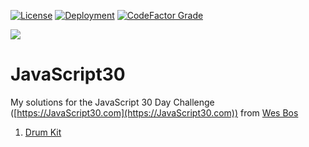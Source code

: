 [![License](https://img.shields.io/github/license/S0lRaK/javascript-30-challenge?color=807F7F&style=for-the-badge)](https://github.com/S0lRaK/javascript-30-challenge/blob/main/LICENSE)
[![Deployment](https://img.shields.io/github/deployments/S0lRaK/javascript-30-challenge/github-pages?label=deployment&style=for-the-badge)](https://github.com/S0lRaK/javascript-30-challenge/deployments/activity_log?environment=github-pages)
[![CodeFactor Grade](https://img.shields.io/codefactor/grade/github/S0lRaK/javascript-30-challenge/main?style=for-the-badge)](https://www.codefactor.io/repository/github/s0lrak/javascript-30-challenge)

![](https://javascript30.com/images/JS3-social-share.png)

# JavaScript30

My solutions for the JavaScript 30 Day Challenge ([https://JavaScript30.com](https://JavaScript30.com)) from [Wes Bos](https://github.com/wesbos)

1. [Drum Kit](./01%20-%20Drum%20Kit)